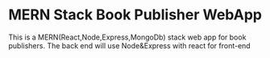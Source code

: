 # MERN Stack Book Publisher WebApp
 This is a MERN(React,Node,Express,MongoDb) stack web app for book publishers. The back end will use Node&Express with react for front-end
